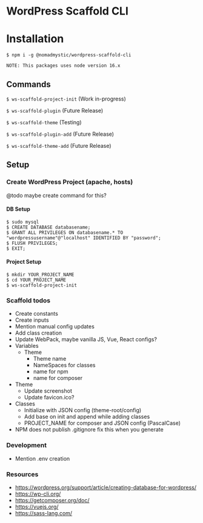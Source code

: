 # WordPress Scaffold CLI

# Installation 
`$ npm i -g @nomadmystic/wordpress-scaffold-cli`

    NOTE: This packages uses node version 16.x


## Commands
`$ ws-scaffold-project-init` (Work in-progress)

`$ ws-scaffold-plugin` (Future Release)

`$ ws-scaffold-theme` (Testing)

`$ ws-scaffold-plugin-add` (Future Release)

`$ ws-scaffold-theme-add` (Future Release)

## Setup
### Create WordPress Project (apache, hosts)
@todo maybe create command for this?

#### DB Setup 
```shell
$ sudo mysql
$ CREATE DATABASE databasename;
$ GRANT ALL PRIVILEGES ON databasename.* TO "wordpressusername"@"localhost" IDENTIFIED BY "password";
$ FLUSH PRIVILEGES;
$ EXIT;
```

#### Project Setup

```shell
$ mkdir YOUR_PROJECT_NAME
$ cd YOUR_PROJECT_NAME
$ ws-scaffold-project-init
```

### Scaffold todos 
* Create constants 
* Create inputs
* Mention manual config updates
* Add class creation 
* Update WebPack, maybe vanilla JS, Vue, React configs?
* Variables 
  * Theme
    * Theme name
    * NameSpaces for classes 
    * name for npm 
    * name for composer
* Theme
  * Update screenshot 
  * Update favicon.ico? 
* Classes
  * Initialize with JSON config (theme-root/config)
  * Add base on init and append while adding classes
  * PROJECT_NAME for composer and JSON config (PascalCase)
* NPM does not publish .gitignore fix this when you generate
  
### Development
* Mention .env creation

### Resources
* https://wordpress.org/support/article/creating-database-for-wordpress/
* https://wp-cli.org/
* https://getcomposer.org/doc/
* https://vuejs.org/
* https://sass-lang.com/
